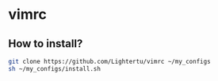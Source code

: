 # vimrc

## How to install?

```bash
git clone https://github.com/Lightertu/vimrc ~/my_configs
sh ~/my_configs/install.sh
```

